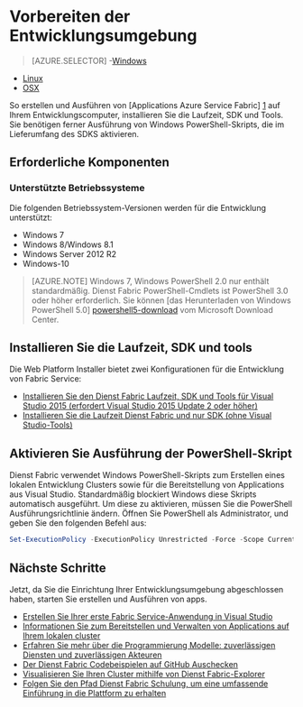 <properties
   pageTitle="Einrichten Ihrer Entwicklungsumgebung | Microsoft Azure"
   description="Installieren Sie die Laufzeit, SDK und Tools, und erstellen Sie einen lokale Entwicklung Cluster. Nach Abschluss der diese Installation werden Sie zum Erstellen von Applications bereit."
   services="service-fabric"
   documentationCenter=".net"
   authors="rwike77"
   manager="timlt"
   editor=""/>

<tags
   ms.service="service-fabric"
   ms.devlang="dotNet"
   ms.topic="get-started-article"
   ms.tgt_pltfrm="NA"
   ms.workload="NA"
   ms.date="10/26/2016"
   ms.author="ryanwi"/>

# <a name="prepare-your-development-environment"></a>Vorbereiten der Entwicklungsumgebung

> [AZURE.SELECTOR]
-[Windows](service-fabric-get-started.md)
- [Linux](service-fabric-get-started-linux.md)
- [OSX](service-fabric-get-started-mac.md)

 So erstellen und Ausführen von [Applications Azure Service Fabric] [ 1] auf Ihrem Entwicklungscomputer, installieren Sie die Laufzeit, SDK und Tools. Sie benötigen ferner Ausführung von Windows PowerShell-Skripts, die im Lieferumfang des SDKS aktivieren.

## <a name="prerequisites"></a>Erforderliche Komponenten
### <a name="supported-operating-system-versions"></a>Unterstützte Betriebssysteme
Die folgenden Betriebssystem-Versionen werden für die Entwicklung unterstützt:

- Windows 7
- Windows 8/Windows 8.1
- Windows Server 2012 R2
- Windows-10

>[AZURE.NOTE] Windows 7, Windows PowerShell 2.0 nur enthält standardmäßig. Dienst Fabric PowerShell-Cmdlets ist PowerShell 3.0 oder höher erforderlich. Sie können [das Herunterladen von Windows PowerShell 5.0] [ powershell5-download] vom Microsoft Download Center.

## <a name="install-the-runtime-sdk-and-tools"></a>Installieren Sie die Laufzeit, SDK und tools

Die Web Platform Installer bietet zwei Konfigurationen für die Entwicklung von Fabric Service:

- [Installieren Sie den Dienst Fabric Laufzeit, SDK und Tools für Visual Studio 2015 (erfordert Visual Studio 2015 Update 2 oder höher)][full-bundle-vs2015]
- [Installieren Sie die Laufzeit Dienst Fabric und nur SDK (ohne Visual Studio-Tools)][core-sdk]

## <a name="enable-powershell-script-execution"></a>Aktivieren Sie Ausführung der PowerShell-Skript

Dienst Fabric verwendet Windows PowerShell-Skripts zum Erstellen eines lokalen Entwicklung Clusters sowie für die Bereitstellung von Applications aus Visual Studio. Standardmäßig blockiert Windows diese Skripts automatisch ausgeführt. Um diese zu aktivieren, müssen Sie die PowerShell Ausführungsrichtlinie ändern. Öffnen Sie PowerShell als Administrator, und geben Sie den folgenden Befehl aus:

```powershell
Set-ExecutionPolicy -ExecutionPolicy Unrestricted -Force -Scope CurrentUser
```

## <a name="next-steps"></a>Nächste Schritte
Jetzt, da Sie die Einrichtung Ihrer Entwicklungsumgebung abgeschlossen haben, starten Sie erstellen und Ausführen von apps.

- [Erstellen Sie Ihrer erste Fabric Service-Anwendung in Visual Studio](service-fabric-create-your-first-application-in-visual-studio.md)
- [Informationen Sie zum Bereitstellen und Verwalten von Applications auf Ihrem lokalen cluster](service-fabric-get-started-with-a-local-cluster.md)
- [Erfahren Sie mehr über die Programmierung Modelle: zuverlässigen Diensten und zuverlässigen Akteuren](service-fabric-choose-framework.md)
- [Der Dienst Fabric Codebeispielen auf GitHub Auschecken](https://aka.ms/servicefabricsamples)
- [Visualisieren Sie Ihren Cluster mithilfe von Dienst Fabric-Explorer](service-fabric-visualizing-your-cluster.md)
- [Folgen Sie den Pfad Dienst Fabric Schulung, um eine umfassende Einführung in die Plattform zu erhalten](https://azure.microsoft.com/documentation/learning-paths/service-fabric/)

[1]: http://azure.microsoft.com/en-us/campaigns/service-fabric/ "Dienst Fabric Campaign Seite"
[2]: http://go.microsoft.com/fwlink/?LinkId=517106 "IM VERGLEICH MIT EINER RC"
[full-bundle-vs2015]:http://www.microsoft.com/web/handlers/webpi.ashx?command=getinstallerredirect&appid=MicrosoftAzure-ServiceFabric-VS2015 "Im Vergleich mit einer 2015 WebPI link"
[full-bundle-dev15]:http://www.microsoft.com/web/handlers/webpi.ashx?command=getinstallerredirect&appid=MicrosoftAzure-ServiceFabric-Dev15 "Dev15 WebPI link"
[core-sdk]:http://www.microsoft.com/web/handlers/webpi.ashx?command=getinstallerredirect&appid=MicrosoftAzure-ServiceFabric-CoreSDK "Core SDK WebPI link"
[powershell5-download]:https://www.microsoft.com/en-us/download/details.aspx?id=50395
